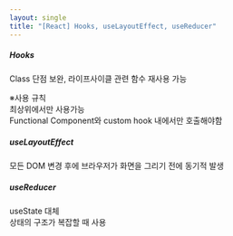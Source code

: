 ```yaml
---
layout: single
title: "[React] Hooks, useLayoutEffect, useReducer"
---
```

##### Hooks   
Class 단점 보완, 라이프사이클 관련 함수 재사용 가능   
   
※사용 규칙   
최상위에서만 사용가능   
Functional Component와 custom hook 내에서만 호출해야함   
   
##### useLayoutEffect   
모든 DOM 변경 후에 브라우저가 화면을 그리기 전에 동기적 발생   
   
##### useReducer   
useState 대체   
상태의 구조가 복잡할 때 사용   